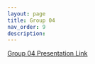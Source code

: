 ```yaml
---
layout: page
title: Group 04
nav_order: 9
description:
---
```


[Group 04 Presentation Link](./presentation.html)